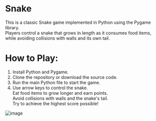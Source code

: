 # Snake
This is a classic Snake game implemented in Python using the Pygame library.  
Players control a snake that grows in length as it consumes food items, while avoiding collisions with walls and its own tail.

# How to Play:  
1. Install Python and Pygame.  
2. Clone the repository or download the source code.  
3. Run the main Python file to start the game.  
4. Use arrow keys to control the snake.  
   Eat food items to grow longer and earn points.  
   Avoid collisions with walls and the snake's tail.  
   Try to achieve the highest score possible!  

![image](https://github.com/RosuGabriel/Snake/assets/116444103/af717236-01bd-4b02-9a18-6bc7ac332f1e)
